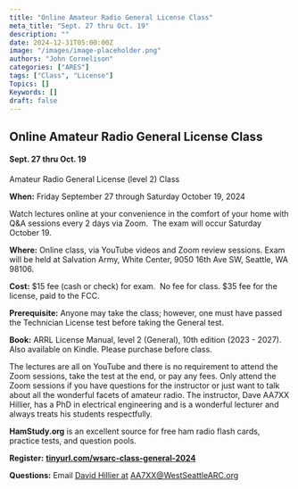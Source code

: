 ```yaml
---
title: "Online Amateur Radio General License Class"
meta_title: "Sept. 27 thru Oct. 19"
description: ""
date: 2024-12-31T05:00:00Z
image: "/images/image-placeholder.png"
authors: "John Cornelison"
categories: ["ARES"]
tags: ["Class", "License"]
Topics: []
Keywords: []
draft: false
---
```


## Online Amateur Radio General License Class

#### Sept. 27 thru Oct. 19

Amateur Radio General License (level 2) Class

**When:** Friday September 27 through Saturday October 19, 2024

Watch lectures online at your convenience in the comfort of your home with Q&A sessions every 2 days via Zoom.  The exam will occur Saturday October 19.

**Where:** Online class, via YouTube videos and Zoom review sessions. Exam will be held at Salvation Army, White Center, 9050 16th Ave SW, Seattle, WA 98106.

**Cost:** $15 fee (cash or check) for exam.  No fee for class. $35 fee for the license, paid to the FCC.

**Prerequisite:** Anyone may take the class; however, one must have passed the Technician License test before taking the General test.

**Book:** ARRL License Manual, level 2 (General), 10th edition (2023 - 2027).  Also available on Kindle. Please purchase before class.

The lectures are all on YouTube and there is no requirement to attend the Zoom sessions, take the test at the end, or pay any fees. Only attend the Zoom sessions if you have questions for the instructor or just want to talk about all the wonderful facets of amateur radio. The instructor, Dave AA7XX Hillier, has a PhD in electrical engineering and is a wonderful lecturer and always treats his students respectfully.

**HamStudy.org** is an excellent source for free ham radio flash cards, practice tests, and
question pools.

**Register:** **[tinyurl.com/wsarc-class-general-2024](http://tinyurl.com/wsarc-class-general-2024)**

**Questions:** Email [David Hillier at](mailto:AA7XX@westseattlearc.org) [AA7XX@WestSeattleARC.org](mailto:AA7XX@westseattlearc.org)
